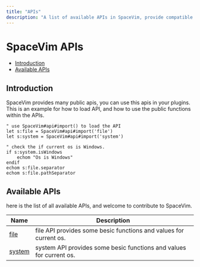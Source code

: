 ```yaml
---
title: "APIs"
description: "A list of available APIs in SpaceVim, provide compatible functions for vim and neovim."
---
```


# SpaceVim APIs

<!-- vim-markdown-toc GFM -->

- [Introduction](#introduction)
- [Available APIs](#available-apis)

<!-- vim-markdown-toc -->

## Introduction

SpaceVim provides many public apis, you can use this apis in your plugins.
This is an example for how to load API, and how to use the public functions within the APIs.

```vim
" use SpaceVim#api#import() to load the API
let s:file = SpaceVim#api#import('file')
let s:system = SpaceVim#api#import('system')

" check the if current os is Windows.
if s:system.isWindows
    echom "Os is Windows"
endif
echom s:file.separator
echom s:file.pathSeparator
```

<!-- SpaceVim api list start -->

## Available APIs

here is the list of all available APIs, and welcome to contribute to SpaceVim.

| Name              | Description                                                         |
| ----------------- | ------------------------------------------------------------------- |
| [file](file/)     | file API provides some besic functions and values for current os.   |
| [system](system/) | system API provides some besic functions and values for current os. |

<!-- SpaceVim api list end -->
